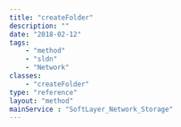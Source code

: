 ```yaml
---
title: "createFolder"
description: ""
date: "2018-02-12"
tags:
    - "method"
    - "sldn"
    - "Network"
classes:
    - "createFolder"
type: "reference"
layout: "method"
mainService : "SoftLayer_Network_Storage"
---
```

